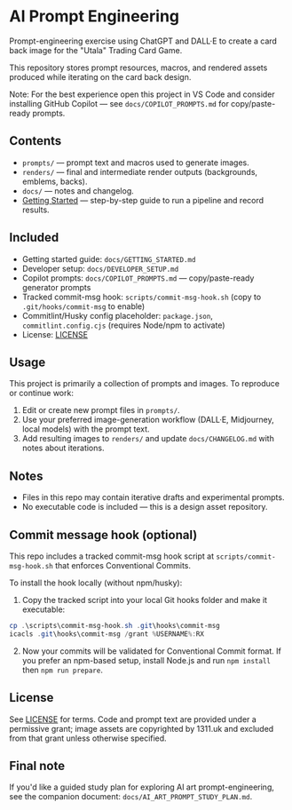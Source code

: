 # AI Prompt Engineering

Prompt-engineering exercise using ChatGPT and DALL·E to create a card back image for the "Utala" Trading Card Game.

This repository stores prompt resources, macros, and rendered assets produced while iterating on the card back design.

Note: For the best experience open this project in VS Code and consider installing GitHub Copilot — see `docs/COPILOT_PROMPTS.md` for copy/paste-ready prompts.

## Contents

- `prompts/` — prompt text and macros used to generate images.
- `renders/` — final and intermediate render outputs (backgrounds, emblems, backs).
- `docs/` — notes and changelog.
- [Getting Started](docs/GETTING_STARTED.md) — step-by-step guide to run a pipeline and record results.

## Included

- Getting started guide: `docs/GETTING_STARTED.md`
 - Developer setup: `docs/DEVELOPER_SETUP.md`
 - Copilot prompts: `docs/COPILOT_PROMPTS.md` — copy/paste-ready generator prompts
- Tracked commit-msg hook: `scripts/commit-msg-hook.sh` (copy to `.git/hooks/commit-msg` to enable)
- Commitlint/Husky config placeholder: `package.json`, `commitlint.config.cjs` (requires Node/npm to activate)
- License: [LICENSE](LICENSE)

## Usage

This project is primarily a collection of prompts and images. To reproduce or continue work:

1. Edit or create new prompt files in `prompts/`.
2. Use your preferred image-generation workflow (DALL·E, Midjourney, local models) with the prompt text.
3. Add resulting images to `renders/` and update `docs/CHANGELOG.md` with notes about iterations.

## Notes

- Files in this repo may contain iterative drafts and experimental prompts.
- No executable code is included — this is a design asset repository.

## Commit message hook (optional)

This repo includes a tracked commit-msg hook script at `scripts/commit-msg-hook.sh` that enforces Conventional Commits.

To install the hook locally (without npm/husky):

1. Copy the tracked script into your local Git hooks folder and make it executable:

```powershell
cp .\scripts\commit-msg-hook.sh .git\hooks\commit-msg
icacls .git\hooks\commit-msg /grant %USERNAME%:RX
```

2. Now your commits will be validated for Conventional Commit format. If you prefer an npm-based setup, install Node.js and run `npm install` then `npm run prepare`.

## License

See [LICENSE](LICENSE) for terms. Code and prompt text are provided under a permissive
grant; image assets are copyrighted by 1311.uk and excluded from that grant unless
otherwise specified.

## Final note

If you'd like a guided study plan for exploring AI art prompt-engineering, see the companion document: `docs/AI_ART_PROMPT_STUDY_PLAN.md`.
